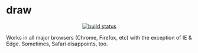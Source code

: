 # draw

<p align="center">
  <a href="https://github.com/inker/draw/actions/workflows/code-quality.yml">
    <img
      src="https://github.com/inker/draw/actions/workflows/code-quality.yml/badge.svg?branch=master"
      alt="build status"
    >
  </a>
</p>

Works in all major browsers (Chrome, Firefox, etc) with the exception of IE & Edge. Sometimes, Safari disappoints, too.
